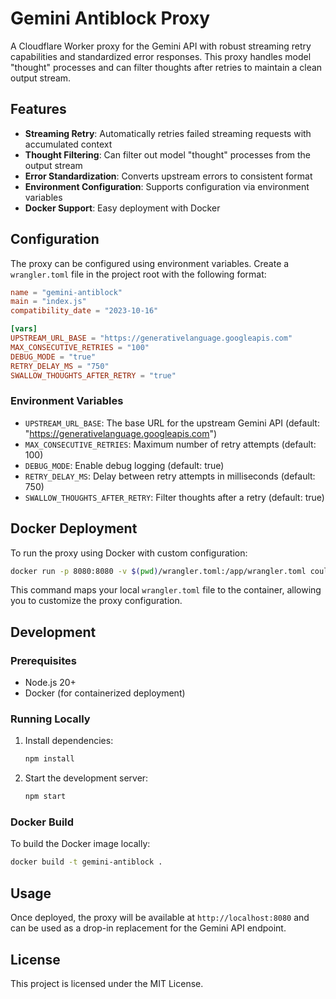 # Gemini Antiblock Proxy

A Cloudflare Worker proxy for the Gemini API with robust streaming retry capabilities and standardized error responses. This proxy handles model "thought" processes and can filter thoughts after retries to maintain a clean output stream.

## Features

- **Streaming Retry**: Automatically retries failed streaming requests with accumulated context
- **Thought Filtering**: Can filter out model "thought" processes from the output stream
- **Error Standardization**: Converts upstream errors to consistent format
- **Environment Configuration**: Supports configuration via environment variables
- **Docker Support**: Easy deployment with Docker

## Configuration

The proxy can be configured using environment variables. Create a `wrangler.toml` file in the project root with the following format:

```toml
name = "gemini-antiblock"
main = "index.js"
compatibility_date = "2023-10-16"

[vars]
UPSTREAM_URL_BASE = "https://generativelanguage.googleapis.com"
MAX_CONSECUTIVE_RETRIES = "100"
DEBUG_MODE = "true"
RETRY_DELAY_MS = "750"
SWALLOW_THOUGHTS_AFTER_RETRY = "true"
```

### Environment Variables

- `UPSTREAM_URL_BASE`: The base URL for the upstream Gemini API (default: "https://generativelanguage.googleapis.com")
- `MAX_CONSECUTIVE_RETRIES`: Maximum number of retry attempts (default: 100)
- `DEBUG_MODE`: Enable debug logging (default: true)
- `RETRY_DELAY_MS`: Delay between retry attempts in milliseconds (default: 750)
- `SWALLOW_THOUGHTS_AFTER_RETRY`: Filter thoughts after a retry (default: true)

## Docker Deployment

To run the proxy using Docker with custom configuration:

```bash
docker run -p 8080:8080 -v $(pwd)/wrangler.toml:/app/wrangler.toml coulsontl/gemini-antiblock:latest
```

This command maps your local `wrangler.toml` file to the container, allowing you to customize the proxy configuration.

## Development

### Prerequisites

- Node.js 20+
- Docker (for containerized deployment)

### Running Locally

1. Install dependencies:
   ```bash
   npm install
   ```

2. Start the development server:
   ```bash
   npm start
   ```

### Docker Build

To build the Docker image locally:

```bash
docker build -t gemini-antiblock .
```

## Usage

Once deployed, the proxy will be available at `http://localhost:8080` and can be used as a drop-in replacement for the Gemini API endpoint.

## License

This project is licensed under the MIT License.

